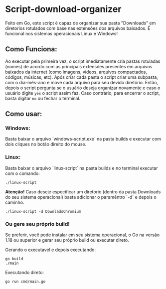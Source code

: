 # Script-download-organizer
<p>Feito em Go, este script é capaz de organizar sua pasta "Downloads" em diretorios rotulados com base nas extensões dos arquivos baixados. É funcional nos sistemas operacionais Linux e Windows!</p>

## Como Funciona: 
Ao executar pela primeira vez, o script imediatamente cria pastas rotuladas (nomes) de acordo com as principais extensões presentes em arquivos baixados da internet (como imagens, videos, arquivos compactados, códigos, músicas, etc). Após criar cada pasta o script criar uma subpasta, com o dia-mês-ano e move cada arquivo para seu devido diretório. Então, depois o script pergunta se o usuário deseja organizar novamente e caso o usuário digite `yes` o script assim faz. Caso contrário, para encerrar o script, basta digitar `no` ou fechar o terminal.

## Como usar:

### Windows:

<p>Basta baixar o arquivo `windows-script.exe` na pasta builds e executar com dois cliques no botão direito do mouse.</p>

### Linux:

<p>Basta baixar o arquivo `linux-script` na pasta builds e no terminal executar com o comando:</p>

```./linux-script```

<p><strong>Atenção!</strong> Caso deseje especificar um diretorio (dentro da pasta Downloads do seu sistema operacional) basta adicionar o paramêntro `-d` e depois o caminho.</p>

```./linux-script -d DownladsChromium```

### Ou gere seu próprio build!

<p>Se preferir, você pode instalar em seu sistema operacional, o Go na versão 1.18 ou superior e gerar seu próprio build ou executar direto.</p>

<p>Gerando o executavel e depois executando:</p>

```
go build
./main

```

<p>Executando direto:</p>

```
go run cmd/main.go

```
